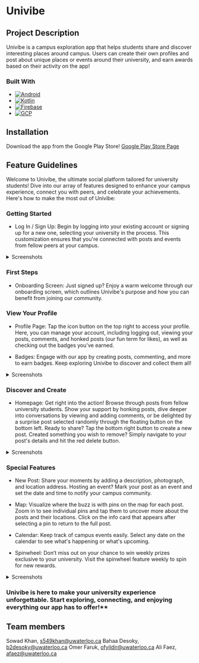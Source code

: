 # Univibe

## Project Description

Univibe is a campus exploration app that helps students share and discover interesting places around campus. Users can create their own profiles and post about unique places or events around their university, and earn awards based on their activity on the app!

### Built With

* [![Android][Android]][Android-url]
* [![Kotlin][Kotlin]][Kotlin-url]
* [![Firebase][Firebase]][Firebase-url]
* [![GCP][GCP]][GCP-url]

## Installation
Download the app from the Google Play Store!
[Google Play Store Page](https://play.google.com/store/apps/details?id=com.team10210.univibe)

## Feature Guidelines

Welcome to Univibe, the ultimate social platform tailored for university students! Dive into our array of features designed to enhance your campus experience, connect you with peers, and celebrate your achievements. Here's how to make the most out of Univibe:

### Getting Started

- Log In / Sign Up: Begin by logging into your existing account or signing up for a new one, selecting your university in the process. This customization ensures that you're connected with posts and events from fellow peers at your campus.

<details><summary>Screenshots</summary>
<img src="public/univibe-login.jpg" alt="drawing" width="200"/>
<img src="public/univibe-signup.jpg" alt="drawing" width="200"/>
</details>

### First Steps

- Onboarding Screen: Just signed up? Enjoy a warm welcome through our onboarding screen, which outlines Univibe's purpose and how you can benefit from joining our community.

### View Your Profile

- Profile Page: Tap the icon button on the top right to access your profile. Here, you can manage your account, including logging out, viewing your posts, comments, and honked posts (our fun term for likes), as well as checking out the badges you've earned.

- Badges: Engage with our app by creating posts, commenting, and more to earn badges. Keep exploring Univibe to discover and collect them all!

<details><summary>Screenshots</summary>
<img src="public/univibe-profile.jpg" alt="drawing" width="200"/>
<img src="public/univibe-badges.jpg" alt="drawing" width="200"/>
</details>

### Discover and Create

- Homepage: Get right into the action! Browse through posts from fellow university students. Show your support by honking posts, dive deeper into conversations by viewing and adding comments, or be delighted by a surprise post selected randomly through the floating button on the bottom left. Ready to share? Tap the bottom right button to create a new post. Created something you wish to remove? Simply navigate to your post's details and hit the red delete button.

<details><summary>Screenshots</summary>
<img src="public/univibe-posts.jpg" alt="drawing" width="200"/>
<img src="public/univibe-post.jpg" alt="drawing" width="200"/>
</details>

### Special Features

- New Post: Share your moments by adding a description, photograph, and location address. Hosting an event? Mark your post as an event and set the date and time to notify your campus community.

- Map: Visualize where the buzz is with pins on the map for each post. Zoom in to see individual pins and tap them to uncover more about the posts and their locations. Click on the info card that appears after selecting a pin to return to the full post.

- Calendar: Keep track of campus events easily. Select any date on the calendar to see what's happening or what's upcoming.

- Spinwheel: Don’t miss out on your chance to win weekly prizes exclusive to your university. Visit the spinwheel feature weekly to spin for new rewards.

<details><summary>Screenshots</summary>
<img src="public/univibe-newpost.jpg" alt="drawing" width="200"/>
<img src="public/univibe-map.jpg" alt="drawing" width="200"/>
<img src="public/univibe-mappost.jpg" alt="drawing" width="200"/>
<img src="public/univibe-calendar.jpg" alt="drawing" width="200"/>
<img src="public/univibe-spinwheel.jpg" alt="drawing" width="200"/>
</details>

### Univibe is here to make your university experience unforgettable. Start exploring, connecting, and enjoying everything our app has to offer!**

## Team members

Sowad Khan, <s549khan@uwaterloo.ca>
Bahaa Desoky, <b2desoky@uwaterloo.ca>
Omer Faruk, <ofyildir@uwaterloo.ca>
Ali Faez, <afaez@uwaterloo.ca>

<!-- MARKDOWN LINKS & IMAGES -->
<!-- https://www.markdownguide.org/basic-syntax/#reference-style-links -->
[Kotlin]: https://img.shields.io/badge/Kotlin-purple?style=for-the-badge&logo=kotlin
[Kotlin-url]: https://kotlinlang.org/
[Android]: https://img.shields.io/badge/Android-green?style=for-the-badge&logo=android
[Android-url]: https://developer.android.com/
[Firebase]: https://img.shields.io/badge/Firebase-orange?style=for-the-badge&logo=firebase
[Firebase-url]: https://firebase.google.com/
[GCP]: https://img.shields.io/badge/GCP-white?style=for-the-badge&logo=google-cloud
[GCP-url]: https://cloud.google.com/?hl=en
